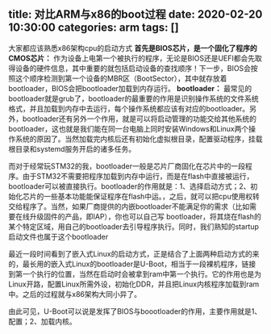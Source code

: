 title: 对比ARM与x86的boot过程
date: 2020-02-20 10:30:00
categories: arm
tags: []
---
大家都应该熟悉x86架构cpu的启动方式
**首先是BIOS芯片，是一个固化了程序的CMOS芯片：**
作为设备上电第一个被执行的程序，无论是BIOS还是UEFI都会先取得设备的硬件信息，其中重要的就包括启动设备的查找顺序！下一步，BIOS会按照这个顺序检测到第一个设备的MBR区（BootSector），其中就存放着bootloader，BIOS会把bootloader加载到内存运行。
**bootloader：**
最常见的bootloader就是grub了，bootloader的最重要的作用是识别操作系统的文件系统格式，并且加载到内存中去运行，每个操作系统都应该有对应的bootloader。另外，bootloader还有另外一个作用，就是可以将启动管理的功能交给其他系统的bootloader，这也就是我们能在同一台电脑上同时安装Windows和Linux两个操作系统的原因了。当然加载完内核后还有初始化虚拟根目录，配置驱动程序，挂载根目录和systemd服务开启的诸多任务。

而对于经常玩STM32的我，bootloader一般是芯片厂商固化在芯片中的一段程序。由于STM32不需要把程序加载到内存中运行，而是在flash中直接被运行，bootloader可以被直接执行。bootloader的作用就是：1、选择启动方式；2、初始化芯片的一些基本功能能保证程序在flash中运。，之后，就可以把cpu使用权转交给程序了。当然，如果厂商提供的内嵌bootloader不能满足你的需求（比如需要在线升级固件的产品，即IAP），你也可以自己写 bootloader，将其烧在flash的某个特定区域，用自己的bootloader去引导程序执行。同时，我们熟知的startup启动文件也属于这个bootloader

最近一段时间看到了嵌入式Linux的启动方式，正是结合了上面两种启动方式的来的，最长用的嵌入式Linux的bootloader是U-Boot，相当于一段裸机程序，链接到第一个执行的位置，当然在启动时会被拿到ram中第一个执行。它的作用也是为Linux开路，配置Linux所需外设，初始化DDR，并且把Linux内核程序加载到ram中。之后的过程就与x86架构大同小异了。

由此可见，U-Boot可以说是发挥了BIOS与boootloader的作用，主要作用就是1、配置；2、加载内核。